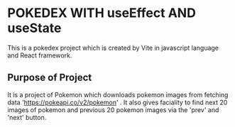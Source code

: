 # POKEDEX WITH useEffect AND useState
This is a pokedex project which is created by Vite in javascript language and React framework.
## Purpose of Project
It is a project of Pokemon which downloads pokemon images from fetching data 'https://pokeapi.co/v2/pokemon' .
It also gives faciality to find next 20 images of pokemon and previous 20 pokemon images via the 'prev' and 'next' button.

